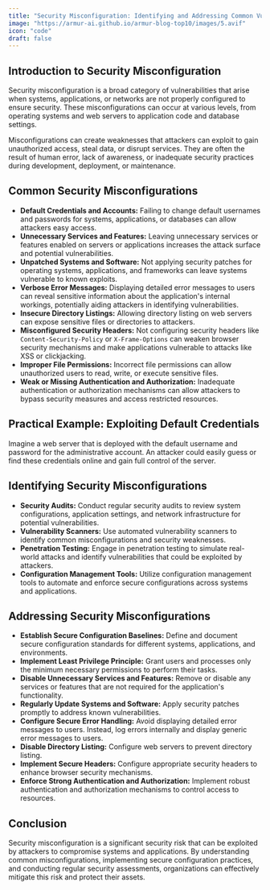 ```yaml
---
title: "Security Misconfiguration: Identifying and Addressing Common Vulnerabilities"
image: "https://armur-ai.github.io/armur-blog-top10/images/5.avif"
icon: "code"
draft: false
---
```

## Introduction to Security Misconfiguration

Security misconfiguration is a broad category of vulnerabilities that arise when systems, applications, or networks are not properly configured to ensure security. These misconfigurations can occur at various levels, from operating systems and web servers to application code and database settings. 

Misconfigurations can create weaknesses that attackers can exploit to gain unauthorized access, steal data, or disrupt services. They are often the result of human error, lack of awareness, or inadequate security practices during development, deployment, or maintenance.

## Common Security Misconfigurations

* **Default Credentials and Accounts:**  Failing to change default usernames and passwords for systems, applications, or databases can allow attackers easy access.
* **Unnecessary Services and Features:**  Leaving unnecessary services or features enabled on servers or applications increases the attack surface and potential vulnerabilities.
* **Unpatched Systems and Software:**  Not applying security patches for operating systems, applications, and frameworks can leave systems vulnerable to known exploits.
* **Verbose Error Messages:**  Displaying detailed error messages to users can reveal sensitive information about the application's internal workings, potentially aiding attackers in identifying vulnerabilities.
* **Insecure Directory Listings:**  Allowing directory listing on web servers can expose sensitive files or directories to attackers.
* **Misconfigured Security Headers:**  Not configuring security headers like `Content-Security-Policy` or `X-Frame-Options` can weaken browser security mechanisms and make applications vulnerable to attacks like XSS or clickjacking.
* **Improper File Permissions:**  Incorrect file permissions can allow unauthorized users to read, write, or execute sensitive files.
* **Weak or Missing Authentication and Authorization:**  Inadequate authentication or authorization mechanisms can allow attackers to bypass security measures and access restricted resources.

## Practical Example: Exploiting Default Credentials

Imagine a web server that is deployed with the default username and password for the administrative account. An attacker could easily guess or find these credentials online and gain full control of the server.

## Identifying Security Misconfigurations

* **Security Audits:** Conduct regular security audits to review system configurations, application settings, and network infrastructure for potential vulnerabilities.
* **Vulnerability Scanners:** Use automated vulnerability scanners to identify common misconfigurations and security weaknesses.
* **Penetration Testing:**  Engage in penetration testing to simulate real-world attacks and identify vulnerabilities that could be exploited by attackers.
* **Configuration Management Tools:**  Utilize configuration management tools to automate and enforce secure configurations across systems and applications.

## Addressing Security Misconfigurations

* **Establish Secure Configuration Baselines:**  Define and document secure configuration standards for different systems, applications, and environments.
* **Implement Least Privilege Principle:**  Grant users and processes only the minimum necessary permissions to perform their tasks.
* **Disable Unnecessary Services and Features:**  Remove or disable any services or features that are not required for the application's functionality.
* **Regularly Update Systems and Software:**  Apply security patches promptly to address known vulnerabilities.
* **Configure Secure Error Handling:**  Avoid displaying detailed error messages to users. Instead, log errors internally and display generic error messages to users.
* **Disable Directory Listing:**  Configure web servers to prevent directory listing.
* **Implement Secure Headers:**  Configure appropriate security headers to enhance browser security mechanisms.
* **Enforce Strong Authentication and Authorization:**  Implement robust authentication and authorization mechanisms to control access to resources.


## Conclusion

Security misconfiguration is a significant security risk that can be exploited by attackers to compromise systems and applications. By understanding common misconfigurations, implementing secure configuration practices, and conducting regular security assessments, organizations can effectively mitigate this risk and protect their assets.
